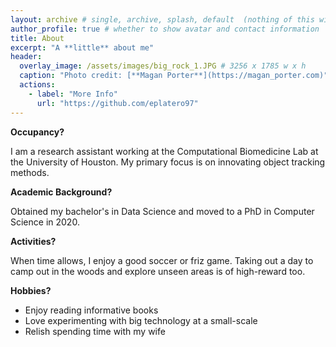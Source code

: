 ```yaml
---
layout: archive # single, archive, splash, default  (nothing of this will show if `layout` is not defined)
author_profile: true # whether to show avatar and contact information
title: About
excerpt: "A **little** about me"
header:
  overlay_image: /assets/images/big_rock_1.JPG # 3256 x 1785 w x h
  caption: "Photo credit: [**Magan Porter**](https://magan_porter.com)"
  actions:
    - label: "More Info"
      url: "https://github.com/eplatero97"
---
```




**Occupancy?**

I am a research assistant working at the Computational Biomedicine Lab at the University of Houston. My primary focus is on innovating object tracking methods.



**Academic Background?**

Obtained my bachelor's in Data Science and moved to a PhD in Computer Science in 2020.



**Activities?**

When time allows, I enjoy a good soccer or friz game. Taking out a day to camp out in the woods and explore unseen areas is of high-reward too.



**Hobbies?**

* Enjoy reading informative books
* Love experimenting with big technology at a small-scale 
* Relish spending time with my wife 

